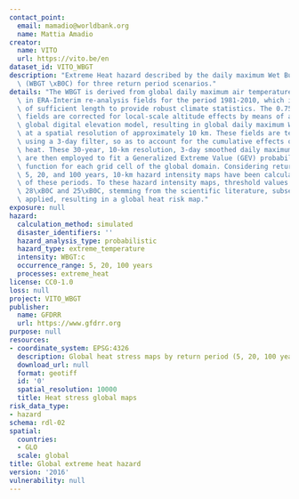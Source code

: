 ```yaml
---
contact_point:
  email: mamadio@worldbank.org
  name: Mattia Amadio
creator:
  name: VITO
  url: https://vito.be/en
dataset_id: VITO_WBGT
description: "Extreme Heat hazard described by the daily maximum Wet Bulb Globe Temperature\
  \ (WBGT \xB0C) for three return period scenarios."
details: "The WBGT is derived from global daily maximum air temperature contained\
  \ in ERA-Interim re-analysis fields for the period 1981-2010, which is considered\
  \ of sufficient length to provide robust climate statistics. The 0.75\xB0 lat/lon\
  \ fields are corrected for local-scale altitude effects by means of a high-resolution\
  \ global digital elevation model, resulting in global daily maximum WBGT fields\
  \ at a spatial resolution of approximately 10 km. These fields are temporally smoothed\
  \ using a 3-day filter, so as to account for the cumulative effects of prolonged\
  \ heat. These 30-year, 10-km resolution, 3-day smoothed daily maximum WBGT values\
  \ are then employed to fit a Generalized Extreme Value (GEV) probability distribution\
  \ function for each grid cell of the global domain. Considering return periods of\
  \ 5, 20, and 100 years, 10-km hazard intensity maps have been calculated for each\
  \ of these periods. To these hazard intensity maps, threshold values of 32\xB0C,\
  \ 28\xB0C and 25\xB0C, stemming from the scientific literature, subsequently are\
  \ applied, resulting in a global heat risk map."
exposure: null
hazard:
  calculation_method: simulated
  disaster_identifiers: ''
  hazard_analysis_type: probabilistic
  hazard_type: extreme_temperature
  intensity: WBGT:c
  occurrence_range: 5, 20, 100 years
  processes: extreme_heat
license: CC0-1.0
loss: null
project: VITO_WBGT
publisher:
  name: GFDRR
  url: https://www.gfdrr.org
purpose: null
resources:
- coordinate_system: EPSG:4326
  description: Global heat stress maps by return period (5, 20, 100 years)
  download_url: null
  format: geotiff
  id: '0'
  spatial_resolution: 10000
  title: Heat stress global maps
risk_data_type:
- hazard
schema: rdl-02
spatial:
  countries:
  - GLO
  scale: global
title: Global extreme heat hazard
version: '2016'
vulnerability: null
---
```

